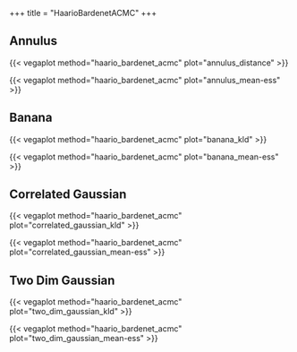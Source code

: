 +++
title = "HaarioBardenetACMC"
+++


## Annulus

{{< vegaplot method="haario_bardenet_acmc" plot="annulus_distance" >}}

{{< vegaplot method="haario_bardenet_acmc" plot="annulus_mean-ess" >}}


## Banana

{{< vegaplot method="haario_bardenet_acmc" plot="banana_kld" >}}

{{< vegaplot method="haario_bardenet_acmc" plot="banana_mean-ess" >}}


## Correlated Gaussian

{{< vegaplot method="haario_bardenet_acmc" plot="correlated_gaussian_kld" >}}

{{< vegaplot method="haario_bardenet_acmc" plot="correlated_gaussian_mean-ess" >}}


## Two Dim Gaussian

{{< vegaplot method="haario_bardenet_acmc" plot="two_dim_gaussian_kld" >}}

{{< vegaplot method="haario_bardenet_acmc" plot="two_dim_gaussian_mean-ess" >}}

